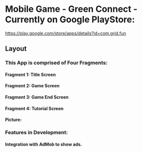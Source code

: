 # Mobile Game - Green Connect - Currently on Google PlayStore:
https://play.google.com/store/apps/details?id=com.grid.fun

## Layout
### This App is comprised of Four Fragments:
#### Fragment 1: Title Screen
#### Fragment 2: Game Screen
#### Fragment 3: Game End Screen
#### Fragment 4: Tutorial Screen

#### Picture:

### Features in Development:
#### Integration with AdMob to show ads.
